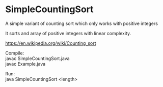 # SimpleCountingSort
A simple variant of counting sort which only works with positive integers

It sorts and array of positive integers with linear complexity.

https://en.wikipedia.org/wiki/Counting_sort

Compile:  
javac SimpleCountingSort.java   
javac Example.java

Run:  
java SimpleCountingSort \<length\>
